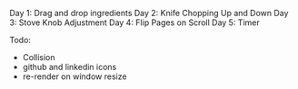 Day 1: Drag and drop ingredients
Day 2: Knife Chopping Up and Down
Day 3: Stove Knob Adjustment
Day 4: Flip Pages on Scroll
Day 5: Timer

Todo:
- Collision
- github and linkedin icons
- re-render on window resize 